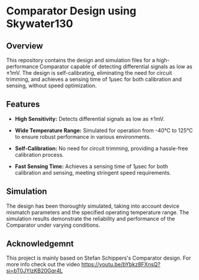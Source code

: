 # Comparator Design using Skywater130

## Overview

This repository contains the design and simulation files for a high-performance Comparator capable of detecting differential signals as low as ±1mV. The design is self-calibrating, eliminating the need for circuit trimming, and achieves a sensing time of 1μsec for both calibration and sensing, without speed optimization.

## Features

- **High Sensitivity:** Detects differential signals as low as ±1mV.
  
- **Wide Temperature Range:** Simulated for operation from -40°C to 125°C to ensure robust performance in various environments.
  
- **Self-Calibration:** No need for circuit trimming, providing a hassle-free calibration process.
  
- **Fast Sensing Time:** Achieves a sensing time of 1μsec for both calibration and sensing, meeting stringent speed requirements.

## Simulation

The design has been thoroughly simulated, taking into account device mismatch parameters and the specified operating temperature range. The simulation results demonstrate the reliability and performance of the Comparator under varying conditions.

## Acknowledgemnt

This project is mainly based on Stefan Schippers's Comparator design.
For more info check out the video https://youtu.be/bYbkz8FXnsQ?si=bT0JYIzKB20Gqr4L
